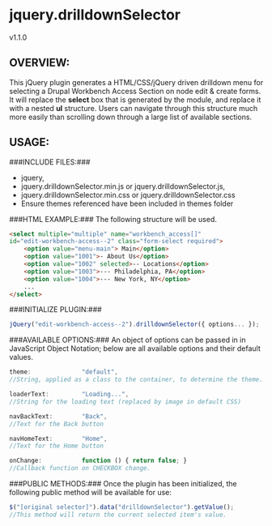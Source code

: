 jquery.drilldownSelector
========================
v1.1.0

OVERVIEW:
---------

This jQuery plugin generates a HTML/CSS/jQuery driven drilldown menu
for selecting a Drupal Workbench Access Section on node edit & create 
forms.  It will replace the **select** box that is generated by the 
module, and replace it with a nested **ul** structure.  Users can 
navigate through this structure much more easily than scrolling down
through a large list of available sections.

USAGE:
------

###INCLUDE FILES:###
* jquery,
* jquery.drilldownSelector.min.js or jquery.drilldownSelector.js,
* jquery.drilldownSelector.min.css or jquery.drilldownSelector.css
* Ensure themes referenced have been included in themes folder

###HTML EXAMPLE:###
The following structure will be used.

```html
<select multiple="multiple" name="workbench_access[]" 
id="edit-workbench-access--2" class="form-select required">
    <option value="menu-main"> Main</option>
    <option value="1001">- About Us</option>
    <option value="1002" selected>-- Locations</option>
    <option value="1003">--- Philadelphia, PA</option>
    <option value="1004">--- New York, NY</option>
    ...
</select>
```

###INITIALIZE PLUGIN:###
```javascript
jQuery("edit-workbench-access--2").drilldownSelector({ options... });
```

###AVAILABLE OPTIONS:###
An object of options can be passed in in JavaScript Object Notation;
below are all available options and their default values.

```javascript
theme:              "default",
//String, applied as a class to the container, to determine the theme.

loaderText:         "Loading...",
//String for the loading text (replaced by image in default CSS)

navBackText:        "Back",
//Text for the Back button

navHomeText:        "Home",
//Text for the Home button

onChange:           function () { return false; }  
//Callback function on CHECKBOX change.
```

###PUBLIC METHODS:###
Once the plugin has been initialized, the following public method
will be available for use:

```javascript
$("[original selector]").data("drilldownSelector").getValue();
//This method will return the current selected item's value.
```

